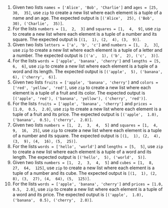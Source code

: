 1. Given two lists `names = ['Alice', 'Bob', 'Charlie']` and `ages = [25,  30,  35]`, use `zip` to create a new list where each element is a tuple of a name and an age. The expected output is `[('Alice',  25), ('Bob',  30), ('Charlie',  35)]`.
2. For the lists `numbers = [1,  2,  3]` and `squares = [1,  4,  9]`, use `zip` to create a new list where each element is a tuple of a number and its square. The expected output is `[(1,  1), (2,  4), (3,  9)]`.
3. Given two lists `letters = ['a', 'b', 'c']` and `numbers = [1,  2,  3]`, use `zip` to create a new list where each element is a tuple of a letter and a number. The expected output is `[('a',  1), ('b',  2), ('c',  3)]`.
4. For the lists `words = ['apple', 'banana', 'cherry']` and `lengths = [5,  6,  6]`, use `zip` to create a new list where each element is a tuple of a word and its length. The expected output is `[('apple',  5), ('banana',  6), ('cherry',  6)]`.
5. Given two lists `fruits = ['apple', 'banana', 'cherry']` and `colors = ['red', 'yellow', 'red']`, use `zip` to create a new list where each element is a tuple of a fruit and its color. The expected output is `[('apple', 'red'), ('banana', 'yellow'), ('cherry', 'red')]`.
6. For the lists `fruits = ['apple', 'banana', 'cherry']` and `prices = [1.0,  0.5,  2.0]`, use `zip` to create a new list where each element is a tuple of a fruit and its price. The expected output is `[('apple',  1.0), ('banana',  0.5), ('cherry',  2.0)]`.
7. Given two lists `numbers = [1,  2,  3,  4,  5]` and `squares = [1,  4,  9,  16,  25]`, use `zip` to create a new list where each element is a tuple of a number and its square. The expected output is `[(1,  1), (2,  4), (3,  9), (4,  16), (5,  25)]`.
8. For the lists `words = ['hello', 'world']` and `lengths = [5,  5]`, use `zip` to create a new list where each element is a tuple of a word and its length. The expected output is `[('hello',  5), ('world',  5)]`.
9. Given two lists `numbers = [1,  2,  3,  4,  5]` and `cubes = [1,  8,  27,  64,  125]`, use `zip` to create a new list where each element is a tuple of a number and its cube. The expected output is `[(1,  1), (2,  8), (3,  27), (4,  64), (5,  125)]`.
10. For the lists `words = ['apple', 'banana', 'cherry']` and `prices = [1.0,  0.5,  2.0]`, use `zip` to create a new list where each element is a tuple of a word and its price. The expected output is `[('apple',  1.0), ('banana',  0.5), ('cherry',  2.0)]`.
